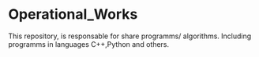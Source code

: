 # Operational_Works
This repository, is responsable for share programms/ algorithms. Including programms in languages C++,Python and others.

